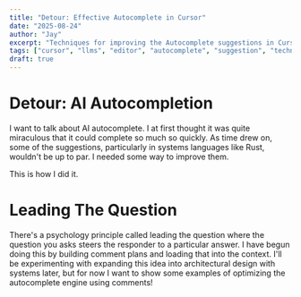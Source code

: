 ```yaml
---
title: "Detour: Effective Autocomplete in Cursor"
date: "2025-08-24"
author: "Jay"
excerpt: "Techniques for improving the Autocomplete suggestions in Cursor"
tags: ["cursor", "llms", "editor", "autocomplete", "suggestion", "techniques"]
draft: true
---
```


# Detour: AI Autocompletion

I want to talk about AI autocomplete. I at first thought it was quite miraculous
that it could complete so much so quickly. As time drew on, some of the
suggestions, particularly in systems languages like Rust, wouldn't be up to par.
I needed some way to improve them.

This is how I did it.

# Leading The Question

There's a psychology principle called leading the question where the question
you asks steers the responder to a particular answer. I have begun doing this by
building comment plans and loading that into the context. I'll be experimenting
with expanding this idea into architectural design with systems later, but for
now I want to show some examples of optimizing the autocomplete engine using
comments!
